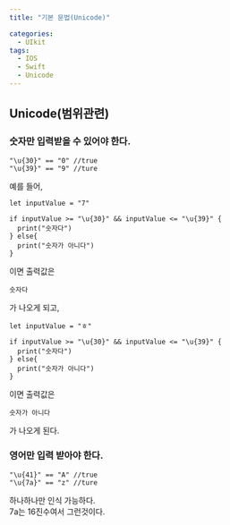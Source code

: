 ```yaml
---
title: "기본 문법(Unicode)"

categories:
  - UIkit
tags:
  - IOS
  - Swift
  - Unicode
---
```


## Unicode(범위관련)
### 숫자만 입력받을 수 있어야 한다.  

~~~
"\u{30}" == "0" //true
"\u{39}" == "9" //ture
~~~
예를 들어, 

~~~
let inputValue = "7"

if inputValue >= "\u{30}" && inputValue <= "\u{39}" {
  print("숫자다")
} else{
  print("숫자가 아니다")
}
~~~  
이면 출력값은
~~~
숫자다 
~~~
가 나오게 되고,  
~~~
let inputValue = "ㅎ"

if inputValue >= "\u{30}" && inputValue <= "\u{39}" {
  print("숫자다")
} else{
  print("숫자가 아니다")
}
~~~  
이면 출력값은
~~~
숫자가 아니다 
~~~
가 나오게 된다.  
  
### 영어만 입력 받아야 한다.
~~~
"\u{41}" == "A" //true
"\u{7a}" == "z" //ture
~~~
하나하나만 인식 가능하다.  
7a는 16진수여서 그런것이다.  